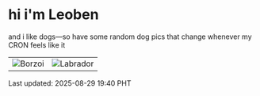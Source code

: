 # hi i'm Leoben

and i like dogs—so have some random dog pics that change whenever my CRON feels like it

|  |  |
|--------|----------|
| ![Borzoi](https://random-dog-vercel.vercel.app/api/random-borzoi?v=1756467649) | ![Labrador](https://random-dog-vercel.vercel.app/api/random-labrador?v=1756467649) |

Last updated: 2025-08-29 19:40 PHT
